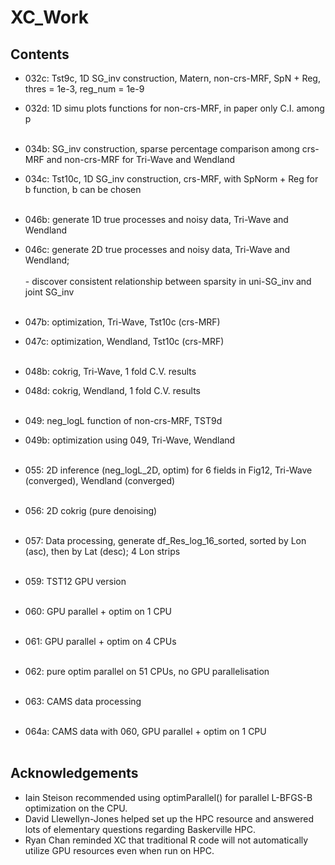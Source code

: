 # XC_Work

## Contents
- 032c: Tst9c, 1D SG_inv construction, Matern, non-crs-MRF, SpN + Reg, thres = 1e-3, reg_num = 1e-9
- 032d: 1D simu plots functions for non-crs-MRF, in paper only C.I. among p <br><br>

- 034b: SG_inv construction, sparse percentage comparison among crs-MRF and non-crs-MRF for Tri-Wave and Wendland  
- 034c: Tst10c, 1D SG_inv construction, crs-MRF, with SpNorm + Reg for b function, b can be chosen <br><br>


- 046b: generate 1D true processes and noisy data, Tri-Wave and Wendland
- 046c: generate 2D true processes and noisy data, Tri-Wave and Wendland;<br><br>
      - discover consistent relationship between sparsity in uni-SG_inv and joint SG_inv <br><br>

- 047b: optimization, Tri-Wave, Tst10c (crs-MRF)
- 047c: optimization, Wendland, Tst10c (crs-MRF) <br><br>

- 048b: cokrig, Tri-Wave, 1 fold C.V. results
- 048d: cokrig, Wendland, 1 fold C.V. results <br><br>

- 049: neg_logL function of non-crs-MRF, TST9d
- 049b: optimization using 049, Tri-Wave, Wendland <br><br>

- 055: 2D inference (neg_logL_2D, optim) for 6 fields in Fig12, Tri-Wave (converged), Wendland (converged) <br><br>

- 056: 2D cokrig (pure denoising) <br><br>

- 057: Data processing, generate df_Res_log_16_sorted, sorted by Lon (asc), then by Lat (desc); 4 Lon strips <br><br>

- 059: TST12 GPU version <br><br>

- 060: GPU parallel + optim on 1 CPU <br><br>

- 061: GPU parallel + optim on 4 CPUs <br><br>

- 062: pure optim parallel on 51 CPUs, no GPU parallelisation <br><br>

- 063: CAMS data processing <br><br>

- 064a: CAMS data with 060, GPU parallel + optim on 1 CPU <br><br>



## Acknowledgements

- Iain Steison recommended using optimParallel() for parallel L-BFGS-B optimization on the CPU. 
- David Llewellyn-Jones helped set up the HPC resource and answered lots of elementary questions regarding Baskerville HPC. 
- Ryan Chan reminded XC that traditional R code will not automatically utilize GPU resources even when run on HPC. 
